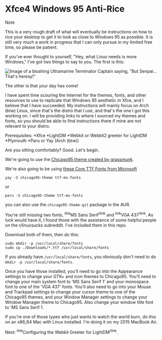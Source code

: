 # Xfce4 Windows 95 Anti-Rice
> [!NOTE]
> This is a very rough draft of what will eventually be instructions on how to rice your desktop to get it to look as close to Windows 95 as possible. It is still very much a work in progress that I can only pursue in my limited free time, so please be patient.

If you've ever thought to yourself, "Hey, what Linux needs is more Windows," I've got two things to say to you. The first is this:

![Image of a blushing Ultramarine Terminator Captain saying, "But Senpai... That's heresy!"](/assets/ultramarines-terminator-captain-v0-xxjdnj11avoc1.jpg)

The other is that your day has come!

I have spent time scouring the Internet for the themes, fonts, and other resources to use to replicate that Windows 95 aesthetic in Xfce, and I believe that I have succeeded. My instructions will mainly focus on Arch (btw) Linux, since that's the distro that I use, and that's the one I got this working on. I will be providing links to where I sourced my themes and fonts, so you should be able to find instructions there if mine are not relevant to your distro.

Prerequisites:
*Xfce
*LightDM
*Webkit or Webkit2 greeter for LightDM
*Plymouth
*Paru or Yay (Arch (btw))

Are you sitting comfortably? Good. Let's begin.

We're going to use the [Chicago95 theme created by grassmunk](https://github.com/grassmunk/Chicago95/tree/master).

We're also going to be using [these Core TTF Fonts from Microsoft](https://corefonts.sourceforge.net/)
```
yay -S chicago95-theme ttf-ms-fonts
```
or
```
paru -S chicago95-theme ttf-ms-fonts
```
you can also use the `chicago95-theme-git` package in the AUR.

You're still missing two fonts, <sup>link</sup>MS Sans Serif<sup>/link</sup> and <sup>link</sup>VGA 437<sup>/link</sup>. As luck would have it, I found those with the assistance of some helpful people on the r/linuxsucks subreddit. I've included them in this repo.

Download both of them, then do this:
```
sudo mkdir -p /usr/local/share/fonts
sudo cp ./Downloads/*.ttf /usr/local/share/fonts
```
If you already have `/usr/local/share/fonts`, you obviously don't need to do `mkdir -p /usr/local/share/fonts`.

Once you have those installed, you'll need to go into the Appearance settings to change your GTK+ and icon themes to Chicago95. You'll need to change your main system font to 'MS Sans Serif 1' and your monospace font to one of the 'VGA 437' fonts. You'll also need to go into your Mouse and Trackpad settings to change your cursor theme to one of the Chicago95 themes, and your Window Manager settings to change your Window Manager theme to Chicago95. Also change your window title font to 'MS Sans Serif 1.

If you're one of those types who just wants to watch the world burn, do this on an x86_64 Mac with Linux installed. I'm doing it on my 2015 MacBook Air.

Next: <sup>link</sup>Configuring the Webkit Greeter for LightDM<sup>/link</sup>.
